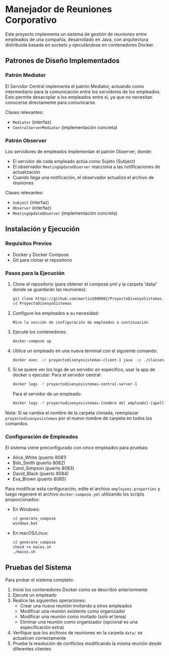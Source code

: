 # Manejador de Reuniones Corporativo

Este proyecto implementa un sistema de gestión de reuniones entre empleados de una compañía, desarrollado en Java, con arquitectura distribuida basada en sockets y ejecutándose en contenedores Docker.

## Patrones de Diseño Implementados

### Patrón Mediator
El Servidor Central implementa el patrón Mediator, actuando como intermediario para la comunicación entre los servidores de los empleados. Esto permite desacoplar a los empleados entre sí, ya que no necesitan conocerse directamente para comunicarse.

Clases relevantes:
- `Mediator` (interfaz)
- `CentralServerMediator` (implementación concreta)

### Patrón Observer
Los servidores de empleados implementan el patrón Observer, donde:
- El servidor de cada empleado actúa como Sujeto (Subject)
- El observador `MeetingUpdateObserver` reacciona a las notificaciones de actualización
- Cuando llega una notificación, el observador actualiza el archivo de reuniones

Clases relevantes:
- `Subject` (interfaz)
- `Observer` (interfaz)
- `MeetingUpdateObserver` (implementación concreta)

## Instalación y Ejecución

### Requisitos Previos
- Docker y Docker Compose
- Git para clonar el repositorio

### Pasos para la Ejecución

1. Clone el repositorio (para obtener el compose.yml y la carpeta 'data/' donde se guardarán las reuniones):
   ```bash
   git clone https://github.com/martin2000002/ProyectoDisenyoSistemas.git
   cd ProyectoDisenyoSistemas
   ```

2. Configure los empleados a su necesidad:
   ```
   Mire la sección de configuración de empleados a continuación
   ```

3. Ejecute los contenedores:
   ```bash
   docker-compose up
   ```

4. Utilice un empleado en una nueva terminal con el siguiente comando:
   ```bash
   docker exec -it proyectodisenyosistemas-client-1 java -cp ./classes client.EmployeeClient
   ```

5. Si se quiere ver los logs de un servidor en especifico, usar la app de docker o ejecutar:
   Para el servidor central:
   ```bash
   docker logs -f proyectodisenyosistemas-central-server-1
   ```

   Para el servidor de un empleado:
   ```bash
   docker logs -f proyectodisenyosistemas-[nombre del empleado]-[apellido del empleado]-server-1
   ```

Nota: Si se cambia el nombre de la carpeta clonada, reemplazar `proyectodisenyosistemas` por el nuevo nombre de carpeta en todos los comandos.

### Configuración de Empleados

El sistema viene preconfigurado con cinco empleados para pruebas:
- Alice_White (puerto 8081)
- Bob_Smith (puerto 8082)
- Carol_Simpson (puerto 8083)
- David_Black (puerto 8084)
- Eva_Brown (puerto 8085)

Para modificar esta configuración, edite el archivo `employees.properties` y luego regenere el archivo `docker-compose.yml` utilizando los scripts proporcionados:

- En Windows:
  ```bash
  cd generate_compose
  windows.bat
  ```

- En macOS/Linux:
  ```bash
  cd generate_compose
  chmod +x macos.sh
  ./macos.sh
  ```

## Pruebas del Sistema

Para probar el sistema completo:

1. Inicie los contenedores Docker como se describió anteriormente
2. Ejecute un empleado
3. Realice las siguientes operaciones:
   - Crear una nueva reunión invitando a otros empleados
   - Modificar una reunión existente como organizador
   - Modificar una reunión como invitado (solo el tema)
   - Eliminar una reunión como organizador (opcional es una especificación extra)
4. Verifique que los archivos de reuniones en la carpeta `data/` se actualicen correctamente
5. Pruebe la resolución de conflictos modificando la misma reunión desde diferentes clientes